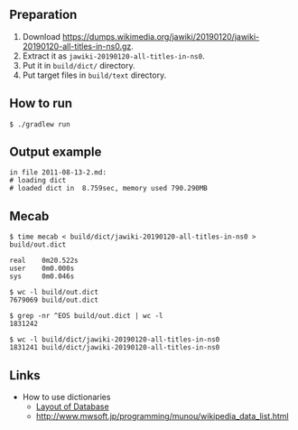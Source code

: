 ## Preparation

1. Download <https://dumps.wikimedia.org/jawiki/20190120/jawiki-20190120-all-titles-in-ns0.gz>.
2. Extract it as `jawiki-20190120-all-titles-in-ns0`.
3. Put it in `build/dict/` directory.
4. Put target files in `build/text` directory.

## How to run

```
$ ./gradlew run
```

## Output example

```
in file 2011-08-13-2.md:
# loading dict
# loaded dict in  8.759sec, memory used 790.290MB
```

## Mecab

```console
$ time mecab < build/dict/jawiki-20190120-all-titles-in-ns0 > build/out.dict

real    0m20.522s
user    0m0.000s
sys     0m0.046s

$ wc -l build/out.dict
7679069 build/out.dict

$ grep -nr ^EOS build/out.dict | wc -l
1831242

$ wc -l build/dict/jawiki-20190120-all-titles-in-ns0
1831241 build/dict/jawiki-20190120-all-titles-in-ns0
```

## Links

*   How to use dictionaries
    *   [Layout of Database](https://www.mediawiki.org/wiki/Manual:Database_layout/ja)
    *   <http://www.mwsoft.jp/programming/munou/wikipedia_data_list.html>

